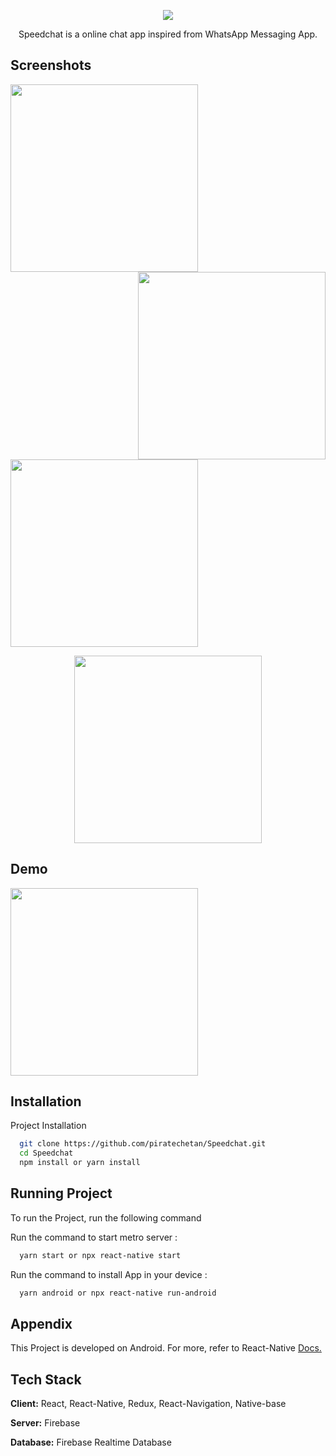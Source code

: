 
<p align="center"><img src="https://www.linkpicture.com/q/IMG_20210616_164059.jpg" align="center"/></p>

<p align="center">Speedchat is a online chat app inspired from WhatsApp Messaging App.</p>

## Screenshots
<img src="https://www.linkpicture.com/q/Screenshot_2021-06-16-17-15-06-305_com.speedchat_google-pixel4-clearlywhite-portrait.png" width=300 align="left"/>
<img src="https://www.linkpicture.com/q/Screenshot_2021-06-16-16-28-14-857_com.speedchat_google-pixel4-clearlywhite-portrait.png" width=300 align="right"/>
<img src="https://www.linkpicture.com/q/Screenshot_2021-06-16-17-15-14-700_com.speedchat_google-pixel4-clearlywhite-portrait.png" width=300/>
<p align="center"><img src="https://www.linkpicture.com/q/Screenshot_2021-06-16-16-28-25-998_com.speedchat_google-pixel4-clearlywhite-portrait.png" width=300 /></p>


## Demo
<img src="https://www.linkpicture.com/q/ezgif-4-8ca663868506.gif" width=300 />


## Installation

Project Installation

```bash
  git clone https://github.com/piratechetan/Speedchat.git
  cd Speedchat
  npm install or yarn install
```

## Running Project

To run the Project, run the following command

Run the command to start metro server :

```bash
  yarn start or npx react-native start
```

Run the command to install App in your device :

```bash
  yarn android or npx react-native run-android
```

## Appendix

This Project is developed on Android. For more, refer to React-Native [Docs.](https://reactnative.dev/docs/getting-started)

## Tech Stack

**Client:** React, React-Native, Redux, React-Navigation, Native-base

**Server:** Firebase

**Database:** Firebase Realtime Database
